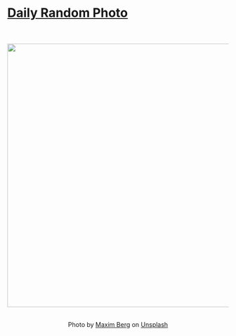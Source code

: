 # [Daily Random Photo](https://www.dailyrandomphoto.com/)

<div align="center">
  <br>
  <br>
  <a href="https://www.dailyrandomphoto.com/p/2023/2023-03-09/"><img src="https://images.unsplash.com/photo-1676461513375-e020fd0746ab?crop=entropy&cs=tinysrgb&fit=max&fm=jpg&ixid=Mnw3NzUwOHwwfDF8cmFuZG9tfHx8fHx8fHx8MTY3ODMyMjEzMg&ixlib=rb-4.0.3&q=80&w=1080" width="600px"></a>
  <br>
  <br>
  <p class="has-text-grey">Photo by <a href="https://unsplash.com/@maxberg?utm_source=Daily%20Random%20Photo&amp;utm_medium=referral" target="_blank" rel="noopener noreferrer">Maxim Berg</a> on <a href="https://unsplash.com/photos/BzAswBS-hdU?utm_source=Daily%20Random%20Photo&amp;utm_medium=referral" target="_blank" rel="noopener noreferrer">Unsplash</a></p>
</div>
